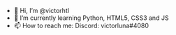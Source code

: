 - 👋 Hi, I’m @victorhtl
- 🌱 I’m currently learning Python, HTML5, CSS3 and JS
- 📫 How to reach me: Discord: victorluna#4080

<!---
victorhtl/victorhtl is a ✨ special ✨ repository because its `README.md` (this file) appears on your GitHub profile.
You can click the Preview link to take a look at your changes.
--->
